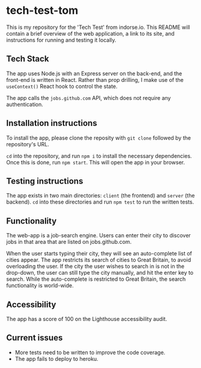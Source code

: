 # tech-test-tom

This is my repository for the 'Tech Test' from indorse.io. This README will contain a brief overview of the web application, a link to its site, and instructions for running and testing it locally.

## Tech Stack

The app uses Node.js with an Express server on the back-end, and the front-end is written in React. Rather than prop drilling, I make use of the `useContext()` React hook to control the state. 

The app calls the `jobs.github.com` API, which does not require any authentication.

## Installation instructions
To install the app, please clone the reposity with `git clone` followed by the repository's URL. 

`cd` into the repository, and run `npm i` to install the necessary dependencies. Once this is done, run ```npm start```. This will open the app in your browser. 


## Testing instructions
The app exists in two main directories: `client` (the frontend) and `server` (the backend). `cd` into these directories and run `npm test` to run the written tests.

## Functionality

The web-app is a job-search engine. Users can enter their city to discover jobs in that area that are listed on jobs.github.com.

When the user starts typing their city, they will see an auto-complete list of cities appear. The app restricts its search of cities to Great Britain, to avoid overloading the user. If the city the user wishes to search in is not in the drop-down, the user can still type the city manually, and hit the enter key to search. While the auto-complete is restricted to Great Britain, the search functionality is world-wide. 

## Accessibility

The app has a score of 100 on the Lighthouse accessibility audit.

## Current issues 

* More tests need to be written to improve the code coverage. 
* The app fails to deploy to heroku. 


